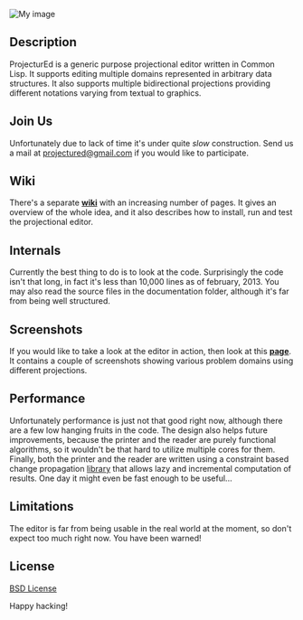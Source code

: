 ![My image](http://s9.postimage.org/mxnmsv4en/projectured.png)

Description
-----------

ProjecturEd is a generic purpose projectional editor written in Common Lisp. It supports editing multiple domains represented in arbitrary data structures. It also supports multiple bidirectional projections providing different notations varying from textual to graphics.

Join Us
-------

Unfortunately due to lack of time it's under quite *slow* construction. Send us a mail at projectured@gmail.com if you would like to participate.

Wiki
----

There's a separate [**wiki**](https://github.com/projectured/projectured/wiki) with an increasing number of pages. It gives an overview of the whole idea, and it also describes how to install, run and test the projectional editor.

Internals
---------

Currently the best thing to do is to look at the code. Surprisingly the code isn't that long, in fact it's less than 10,000 lines as of february, 2013. You may also read the source files in the documentation folder, although it's far from being well structured. 

Screenshots
-----------

If you would like to take a look at the editor in action, then look at this [**page**](https://github.com/projectured/projectured/wiki/Screenshots). It contains a couple of screenshots showing various problem domains using different projections.

Performance
-----------

Unfortunately performance is just not that good right now, although there are a few low hanging fruits in the code. The design also helps future improvements, because the printer and the reader are purely functional algorithms, so it wouldn't be that hard to utilize multiple cores for them. Finally, both the printer and the reader are written using a constraint based change propagation [library](http://dwim.hu/darcsweb/darcsweb.cgi?r=HEAD%20hu.dwim.computed-class;a=summary) that allows lazy and incremental computation of results. One day it might even be fast enough to be useful...

Limitations
-----------

The editor is far from being usable in the real world at the moment, so don't expect too much right now. You have been warned!

License
-------

[BSD License](https://github.com/projectured/projectured/wiki/License)

Happy hacking!
